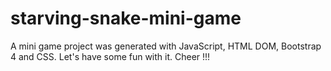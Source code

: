 # starving-snake-mini-game

A mini game project was generated with JavaScript, HTML DOM, Bootstrap 4 and CSS.
Let's have some fun with it.
Cheer !!!